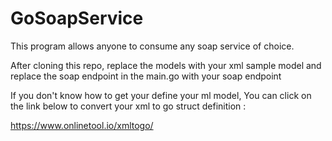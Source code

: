 # GoSoapService
This program allows anyone to consume any soap service of choice.

After cloning this repo, replace the models with your xml sample model and replace the soap endpoint in the main.go with your soap endpoint

If you don't know how to get your define your ml model, You can click on the link below to convert your xml to go struct definition :

https://www.onlinetool.io/xmltogo/
